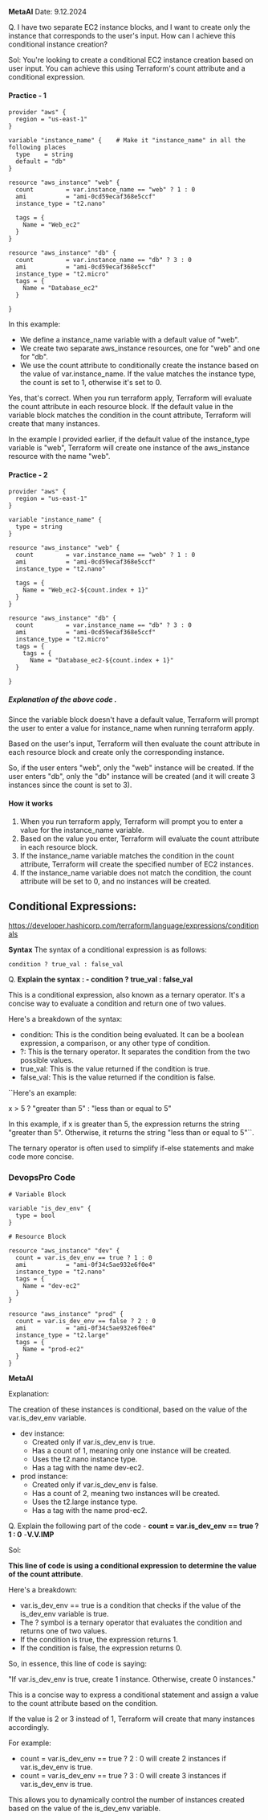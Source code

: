 **MetaAI**  Date: 9.12.2024

Q. I have two separate EC2 instance blocks, and I want to create only the instance that corresponds to the user's input. How can I achieve this conditional instance creation?



Sol: You're looking to create a conditional EC2 instance creation based on user input. You can achieve this using Terraform's count attribute and a conditional expression.

#### Practice - 1


```
provider "aws" {
  region = "us-east-1"
}

variable "instance_name" {    # Make it "instance_name" in all the following places
  type    = string
  default = "db"
}

resource "aws_instance" "web" {
  count         = var.instance_name == "web" ? 1 : 0
  ami           = "ami-0cd59ecaf368e5ccf"
  instance_type = "t2.nano"

  tags = {
    Name = "Web_ec2"
  }
}

resource "aws_instance" "db" {
  count         = var.instance_name == "db" ? 3 : 0
  ami           = "ami-0cd59ecaf368e5ccf"
  instance_type = "t2.micro"
  tags = {
    Name = "Database_ec2"
  }

}
```


In this example:

- We define a instance_name variable with a default value of "web".
- We create two separate aws_instance resources, one for "web" and one for "db".
- We use the count attribute to conditionally create the instance based on the value of var.instance_name. If the value matches the instance type, the count is set to 1, otherwise it's set to 0.


Yes, that's correct. When you run terraform apply, Terraform will evaluate the count attribute in each resource block. If the default value in the variable block matches the condition in the count attribute, Terraform will create that many instances.

In the example I provided earlier, if the default value of the instance_type variable is "web", Terraform will create one instance of the aws_instance resource with the name "web".


#### Practice - 2

```
provider "aws" {
  region = "us-east-1"
}

variable "instance_name" {
  type = string
}

resource "aws_instance" "web" {
  count         = var.instance_name == "web" ? 1 : 0
  ami           = "ami-0cd59ecaf368e5ccf"
  instance_type = "t2.nano"

  tags = {
    Name = "Web_ec2-${count.index + 1}"
  }
}

resource "aws_instance" "db" {
  count         = var.instance_name == "db" ? 3 : 0
  ami           = "ami-0cd59ecaf368e5ccf"
  instance_type = "t2.micro"
  tags = {
    tags = {
      Name = "Database_ec2-${count.index + 1}"
  }

}
```


##### Explanation of the above code .

Since the variable block doesn't have a default value, Terraform will prompt the user to enter a value for instance_name when running terraform apply.

Based on the user's input, Terraform will then evaluate the count attribute in each resource block and create only the corresponding instance.

So, if the user enters "web", only the "web" instance will be created. If the user enters "db", only the "db" instance will be created (and it will create 3 instances since the count is set to 3).


#### How it works

1. When you run terraform apply, Terraform will prompt you to enter a value for the instance_name variable.
2. Based on the value you enter, Terraform will evaluate the count attribute in each resource block.
3. If the instance_name variable matches the condition in the count attribute, Terraform will create the specified number of EC2 instances.
4. If the instance_name variable does not match the condition, the count attribute will be set to 0, and no instances will be created.




## Conditional Expressions:

https://developer.hashicorp.com/terraform/language/expressions/conditionals

**Syntax**
The syntax of a conditional expression is as follows:

```hcl
condition ? true_val : false_val
```


Q. 
**Explain the syntax : - condition ? true_val : false_val**

This is a conditional expression, also known as a ternary operator. It's a concise way to evaluate a condition and return one of two values.

Here's a breakdown of the syntax:

- condition: This is the condition being evaluated. It can be a boolean expression, a comparison, or any other type of condition.
- ?: This is the ternary operator. It separates the condition from the two possible values.
- true_val: This is the value returned if the condition is true.
- false_val: This is the value returned if the condition is false.


``Here's an example:

x > 5 ? "greater than 5" : "less than or equal to 5"

In this example, if x is greater than 5, the expression returns the string "greater than 5". Otherwise, it returns the string "less than or equal to 5"``.

The ternary operator is often used to simplify if-else statements and make code more concise.




### DevopsPro Code

```
# Variable Block

variable "is_dev_env" {
  type = bool
}

# Resource Block

resource "aws_instance" "dev" {
  count = var.is_dev_env == true ? 1 : 0
  ami           = "ami-0f34c5ae932e6f0e4"
  instance_type = "t2.nano"
  tags = {
    Name = "dev-ec2"
  }
}

resource "aws_instance" "prod" {
  count = var.is_dev_env == false ? 2 : 0
  ami           = "ami-0f34c5ae932e6f0e4"
  instance_type = "t2.large"
  tags = {
    Name = "prod-ec2"
  } 
}
```

**MetaAI**

Explanation:

The creation of these instances is conditional, based on the value of the var.is_dev_env variable.
- dev instance:
    - Created only if var.is_dev_env is true.
    - Has a count of 1, meaning only one instance will be created.
    - Uses the t2.nano instance type.
    - Has a tag with the name dev-ec2.
- prod instance:
    - Created only if var.is_dev_env is false.
    - Has a count of 2, meaning two instances will be created.
    - Uses the t2.large instance type.
    - Has a tag with the name prod-ec2.

Q. Explain the following part of the code -  **count = var.is_dev_env == true ? 1 : 0** -**V.V.IMP**

Sol: 

**This line of code is using a conditional expression to determine the value of the count attribute**.

Here's a breakdown:

- var.is_dev_env == true is a condition that checks if the value of the is_dev_env variable is true.
- The ? symbol is a ternary operator that evaluates the condition and returns one of two values.
- If the condition is true, the expression returns 1.
- If the condition is false, the expression returns 0.

So, in essence, this line of code is saying:

"If var.is_dev_env is true, create 1 instance. Otherwise, create 0 instances."

This is a concise way to express a conditional statement and assign a value to the count attribute based on the condition.

If the value is 2 or 3 instead of 1, Terraform will create that many instances accordingly.

For example:

- count = var.is_dev_env == true ? 2 : 0 will create 2 instances if var.is_dev_env is true.
- count = var.is_dev_env == true ? 3 : 0 will create 3 instances if var.is_dev_env is true.

This allows you to dynamically control the number of instances created based on the value of the is_dev_env variable.
